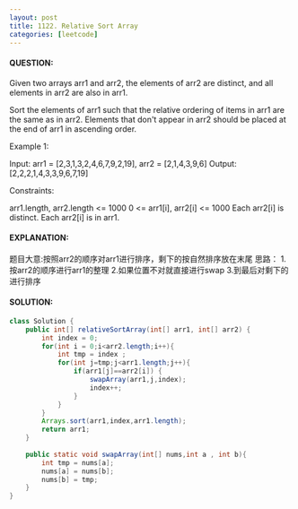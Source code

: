 ```yaml
---
layout: post
title: 1122. Relative Sort Array
categories: [leetcode]
---
```

#### QUESTION:
Given two arrays arr1 and arr2, the elements of arr2 are distinct, and all elements in arr2 are also in arr1.

Sort the elements of arr1 such that the relative ordering of items in arr1 are the same as in arr2.  Elements that don't appear in arr2 should be placed at the end of arr1 in ascending order.

 

Example 1:

Input: arr1 = [2,3,1,3,2,4,6,7,9,2,19], arr2 = [2,1,4,3,9,6]
Output: [2,2,2,1,4,3,3,9,6,7,19]
 

Constraints:

arr1.length, arr2.length <= 1000
0 <= arr1[i], arr2[i] <= 1000
Each arr2[i] is distinct.
Each arr2[i] is in arr1.
#### EXPLANATION:

题目大意:按照arr2的顺序对arr1进行排序，剩下的按自然排序放在末尾
思路：
1.按arr2的顺序进行arr1的整理
2.如果位置不对就直接进行swap
3.到最后对剩下的进行排序

#### SOLUTION:
```JAVA
class Solution {
    public int[] relativeSortArray(int[] arr1, int[] arr2) {
        int index = 0;
        for(int i = 0;i<arr2.length;i++){
            int tmp = index ;
            for(int j=tmp;j<arr1.length;j++){
                if(arr1[j]==arr2[i]) {
                    swapArray(arr1,j,index);
                    index++;
                }
            }
        }
        Arrays.sort(arr1,index,arr1.length);
        return arr1;
    }
    
    public static void swapArray(int[] nums,int a , int b){
        int tmp = nums[a];
        nums[a] = nums[b];
        nums[b] = tmp;
    }
}
```
